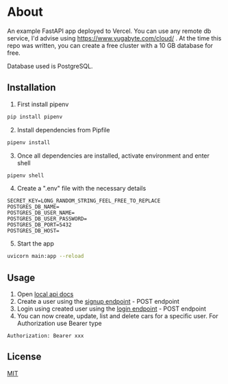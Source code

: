 # About

An example FastAPI app deployed to Vercel. You can use any remote db service,
I'd advise using https://www.yugabyte.com/cloud/ . At the time this repo was written,
you can create a free cluster with a 10 GB database for free.

Database used is PostgreSQL.

## Installation

1. First install pipenv

```bash
pip install pipenv
```

2. Install dependencies from Pipfile

```bash
pipenv install
```

3. Once all dependencies are installed, activate environment and enter shell

```bash
pipenv shell
```

4. Create a ".env" file with the necessary details

```text
SECRET_KEY=LONG_RANDOM_STRING_FEEL_FREE_TO_REPLACE
POSTGRES_DB_NAME=
POSTGRES_DB_USER_NAME=
POSTGRES_DB_USER_PASSWORD=
POSTGRES_DB_PORT=5432
POSTGRES_DB_HOST=
```

5. Start the app

```bash
uvicorn main:app --reload
```

## Usage

1. Open [local api docs](http://127.0.0.1:8000/api/v1/docs)
2. Create a user using the [signup endpoint](http://127.0.0.1:8000/signup) - POST endpoint
3. Login using created user using the [login endpoint](http://127.0.0.1:8000/login) - POST endpoint
4. You can now create, update, list and delete cars for a specific user. For Authorization use Bearer type

`Authorization: Bearer xxx`

## License

[MIT](https://choosealicense.com/licenses/mit/)

